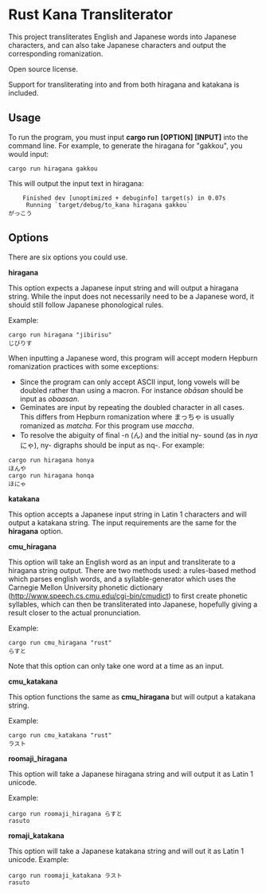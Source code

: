 #  Rust Kana Transliterator

This project transliterates English and Japanese words into Japanese characters, and can also take Japanese characters and output the corresponding romanization.

Open source license.

Support for transliterating into and from both hiragana and katakana is included.

## Usage

To run the program, you must input **cargo run [OPTION] [INPUT]** into the command line. For example, to generate the hiragana for "gakkou", you would input:
```
cargo run hiragana gakkou
```
This will output the input text in hiragana:
```
    Finished dev [unoptimized + debuginfo] target(s) in 0.07s
     Running `target/debug/to_kana hiragana gakkou`
がっこう
```

## Options

There are six options you could use.

**hiragana**

This option expects a Japanese input string and will output a hiragana string. While the input does not necessarily need to be a Japanese word, it should still follow Japanese phonological rules.

Example:
```
cargo run hiragana "jibirisu"
じびりす
```
When inputting a Japanese word, this program will accept modern Hepburn romanization practices with some exceptions:
  - Since the program can only accept ASCII input, long vowels will be doubled rather than using a macron. For instance *obāsan* 
  should be input as *obaasan*.
  - Geminates are input by repeating the doubled character in all cases. This differs from Hepburn romanization where まっちゃ is usually romanized as *matcha*. For this program use *maccha*.
  - To resolve the abiguity of final -n (ん) and the initial ny- sound (as in *nya* にゃ), ny- digraphs should be input as nq-. For example:
``` 
cargo run hiragana honya
ほんや
cargo run hiragana honqa
ほにゃ
```

**katakana**

This option accepts a Japanese input string in Latin 1 characters and will output a katakana string. The input requirements are the same for the **hiragana** option.

**cmu_hiragana**

This option will take an English word as an input and transliterate to a hiragana string output. There are two methods used: a rules-based method which parses english words, and a syllable-generator which uses the Carnegie Mellon University phonetic dictionary (http://www.speech.cs.cmu.edu/cgi-bin/cmudict) to first create phonetic syllables, which can then be transliterated into Japanese, hopefully giving a result closer to the actual pronunciation.

Example:
```
cargo run cmu_hiragana "rust"
らすと
```

Note that this option can only take one word at a time as an input.

**cmu_katakana**

This option functions the same as **cmu_hiragana** but will output a katakana string.

Example:
```
cargo run cmu_katakana "rust"
ラスト
```
**roomaji_hiragana**

This option will take a Japanese hiragana string and will output it as Latin 1 unicode. 

Example:
```
cargo run roomaji_hiragana らすと
rasuto
```

**romaji_katakana**

This option will take a Japanese katakana string and will out it as Latin 1 unicode.
Example:
```
cargo run roomaji_katakana ラスト
rasuto
```

